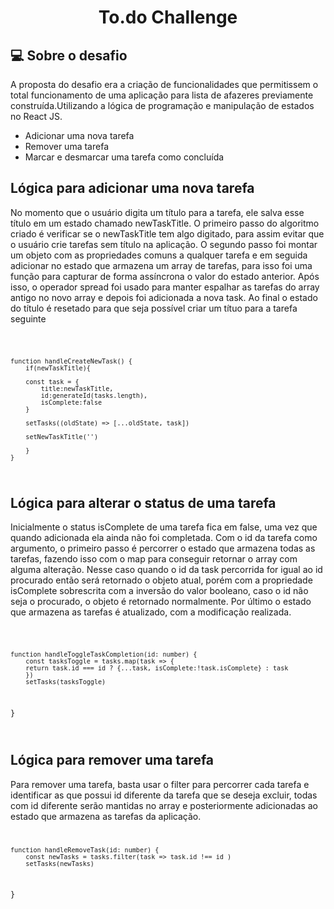 <h1 align="center">
    To.do Challenge
</h1>

## :computer: Sobre o desafio

A proposta do desafio era a criação de funcionalidades que permitissem o total funcionamento de uma aplicação para lista de afazeres previamente construída.Utilizando a lógica de programação e manipulação de estados no React JS.

- Adicionar uma nova tarefa
- Remover uma tarefa
- Marcar e desmarcar uma tarefa como concluída


## Lógica para adicionar uma nova tarefa
No momento que o usuário digita um título para a tarefa, ele salva esse título em um estado chamado newTaskTitle. O primeiro passo do algoritmo criado é verificar se o newTaskTitle tem algo digitado, para assim evitar que o usuário crie tarefas sem título na aplicação. O segundo passo foi montar um objeto com as propriedades comuns a qualquer tarefa e em seguida adicionar no estado que armazena um array de tarefas, para isso foi uma função para capturar de forma assíncrona o valor do estado anterior. Após isso, o operador spread foi usado para manter espalhar as tarefas do array antigo no novo array e depois foi adicionada a nova task. Ao final o estado do título é resetado para que seja possível criar um títuo para a tarefa seguinte

<code>

    function handleCreateNewTask() { 
        if(newTaskTitle){
        
        const task = {
            title:newTaskTitle,
            id:generateId(tasks.length),
            isComplete:false
        }

        setTasks((oldState) => [...oldState, task])
        
        setNewTaskTitle('')
        
        }
    }

</code>

## Lógica para alterar o status de uma tarefa

Inicialmente o status isComplete de uma tarefa fica em false, uma vez que quando adicionada ela ainda não foi completada. Com o id da tarefa como argumento, o primeiro passo é percorrer o estado que armazena todas as tarefas, fazendo isso com o map para conseguir retornar o array com alguma alteração. Nesse caso quando o id da task percorrida for igual ao id procurado então será retornado o objeto atual, porém com a propriedade isComplete sobrescrita com a inversão do valor booleano, caso o id não seja o procurado, o objeto é retornado normalmente. Por último o estado que armazena as tarefas é atualizado, com a modificação realizada.

<code>

    function handleToggleTaskCompletion(id: number) { 
        const tasksToggle = tasks.map(task => {
        return task.id === id ? {...task, isComplete:!task.isComplete} : task 
        })
        setTasks(tasksToggle)
  }
  
</code>

## Lógica para remover uma tarefa

Para remover uma tarefa, basta usar o filter para percorrer cada tarefa e identificar as que possui id diferente da tarefa que se deseja excluir, todas com id diferente serão mantidas no array e posteriormente adicionadas ao estado que armazena as tarefas da aplicação.
<code>

    function handleRemoveTask(id: number) {
        const newTasks = tasks.filter(task => task.id !== id )
        setTasks(newTasks)
  }
  
</code>